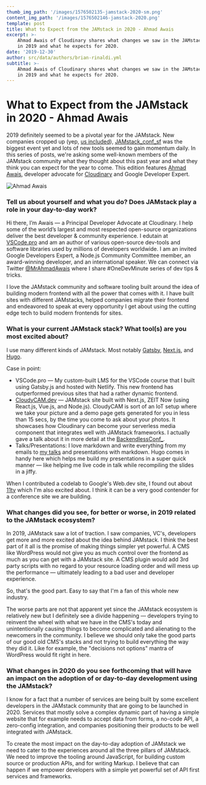 ```yaml
---
thumb_img_path: '/images/1576502135-jamstack-2020-sm.png'
content_img_path: '/images/1576502146-jamstack-2020.png'
template: post
title: What to Expect from the JAMstack in 2020 - Ahmad Awais
excerpt: >-
    Ahmad Awais of Cloudinary shares what changes we saw in the JAMstack ecosystem
    in 2019 and what he expects for 2020.
date: '2019-12-30'
author: src/data/authors/brian-rinaldi.yml
subtitle: >-
    Ahmad Awais of Cloudinary shares what changes we saw in the JAMstack ecosystem
    in 2019 and what he expects for 2020.
---
```


# What to Expect from the JAMstack in 2020 - Ahmad Awais

2019 definitely seemed to be a pivotal year for the JAMstack. New companies cropped up (yep, [us included](https://www.stackbit.com/)), [JAMstack_conf_sf](https://jamstackconf.com/sf/) was the biggest event yet and lots of new tools seemed to gain momentum daily. In this series of posts, we're asking some well-known members of the JAMstack community what they thought about this past year and what they think you can expect for the year to come. This edition features [Ahmad Awais](https://twitter.com/MrAhmadAwais), developer advocate for [Cloudinary](https://cloudinary.com/) and Google Developer Expert.

![Ahmad Awais](/images/1577735437-ahmadawais.jpg)

### Tell us about yourself and what you do? Does JAMstack play a role in your day-to-day work?

Hi there, I’m Awais — a Principal Developer Advocate at Cloudinary. I help some of the world’s largest and most respected open-source organizations deliver the best developer & community experience. I edutain at [VSCode.pro](https://vscode.pro/) and am an author of various open-source dev-tools and software libraries used by millions of developers worldwide. I am an invited Google Developers Expert, a Node.js Community Committee member, an award-winning developer, and an international speaker. We can connect via Twitter [@MrAhmadAwais](https://twitter.com/MrAhmadAwais) where I share #OneDevMinute series of dev tips & tricks.

I love the JAMstack community and software tooling built around the idea of building modern frontend with all the power that comes with it. I have built sites with different JAMstacks, helped companies migrate their frontend and endeavored to speak at every opportunity I get about using the cutting edge tech to build modern frontends for sites.

### What is your current JAMstack stack? What tool(s) are you most excited about?

I use many different kinds of JAMstack. Most notably [Gatsby](https://www.gatsbyjs.org/), [Next.js](https://nextjs.org/), and [Hugo](https://gohugo.io/).

Case in point:

-   VSCode.pro — My custom-built LMS for the VSCode course that I built using Gatsby.js and hosted with Netlify. This new frontend has outperformed previous sites that had a rather dynamic frontend.
-   [CloudyCAM.dev](https://cloudycam.dev/) — JAMstack site built with Next.js, ZEIT Now (using React.js, Vue.js, and Node.js). CloudyCAM is sort of an IoT setup where we take your picture and a demo page gets generated for you in less than 15 secs, by the time you come to ask about your photos. It showcases how Cloudinary can become your serverless media component that integrates well with JAMstack frameworks. I actually gave a talk about it in more detail at the [BackendlessConf\_](https://www.youtube.com/watch?v=dwpn1pd9kT8).
-   Talks/Presentations: I love markdown and write everything from my emails to [my talks](https://backendlessconf.ahmadawais.com/) and presentations with markdown. Hugo comes in handy here which helps me build my presentations in a super quick manner — like helping me live code in talk while recompiling the slides in a jiffy.

When I contributed a codelab to Google's Web.dev site, I found out about [11ty](https://www.11ty.dev/) which I'm also excited about. I think it can be a very good contender for a conference site we are building.

### What changes did you see, for better or worse, in 2019 related to the JAMstack ecosystem?

In 2019, JAMstack saw a lot of traction. I saw companies, VC's, developers get more and more excited about the idea behind JAMstack. I think the best part of it all is the promise of making things simpler yet powerful. A CMS like WordPress would not give you as much control over the frontend as much as you can get with a JAMstack site. A CMS plugin would add 3rd party scripts with no regard to your resource loading order and will mess up the performance — ultimately leading to a bad user and developer experience.

So, that's the good part. Easy to say that I'm a fan of this whole new industry.

The worse parts are not that apparent yet since the JAMstack ecosystem is relatively new but I definitely see a divide happening — developers trying to reinvent the wheel with what we have in the CMS's today and unintentionally causing things to become complicated and alienating to the newcomers in the community. I believe we should only take the good parts of our good old CMS's stacks and not trying to build everything the way they did it. Like for example, the "decisions not options" mantra of WordPress would fit right in here.

### What changes in 2020 do you see forthcoming that will have an impact on the adoption of or day-to-day development using the JAMstack?

I know for a fact that a number of services are being built by some excellent developers in the JAMstack community that are going to be launched in 2020. Services that mostly solve a complex dynamic part of having a simple website that for example needs to accept data from forms, a no-code API, a zero-config integration, and companies positioning their products to be well integrated with JAMstack.

To create the most impact on the day-to-day adoption of JAMstack we need to cater to the experiences around all the three pillars of JAMstack. We need to improve the tooling around JavaScript, for building custom source or production APIs, and for writing Markup. I believe that can happen if we empower developers with a simple yet powerful set of API first services and frameworks.
